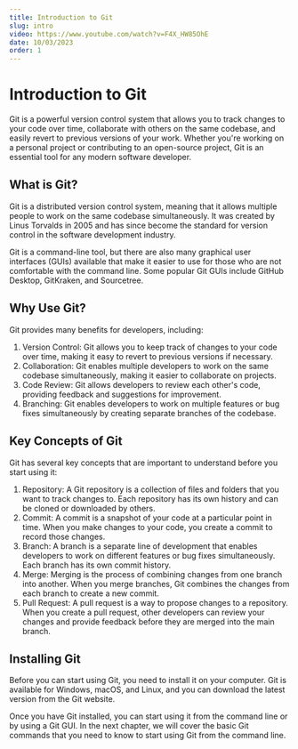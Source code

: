 ```yaml
---
title: Introduction to Git
slug: intro
video: https://www.youtube.com/watch?v=F4X_HW85OhE
date: 10/03/2023
order: 1
---
```


# Introduction to Git

Git is a powerful version control system that allows you to track changes to your code over time, collaborate with others on the same codebase, and easily revert to previous versions of your work. Whether you're working on a personal project or contributing to an open-source project, Git is an essential tool for any modern software developer.

## What is Git?

Git is a distributed version control system, meaning that it allows multiple people to work on the same codebase simultaneously. It was created by Linus Torvalds in 2005 and has since become the standard for version control in the software development industry.

Git is a command-line tool, but there are also many graphical user interfaces (GUIs) available that make it easier to use for those who are not comfortable with the command line. Some popular Git GUIs include GitHub Desktop, GitKraken, and Sourcetree.

## Why Use Git?

Git provides many benefits for developers, including:

1. Version Control: Git allows you to keep track of changes to your code over time, making it easy to revert to previous versions if necessary.
2. Collaboration: Git enables multiple developers to work on the same codebase simultaneously, making it easier to collaborate on projects.
3. Code Review: Git allows developers to review each other's code, providing feedback and suggestions for improvement.
4. Branching: Git enables developers to work on multiple features or bug fixes simultaneously by creating separate branches of the codebase.

## Key Concepts of Git

Git has several key concepts that are important to understand before you start using it:

1. Repository: A Git repository is a collection of files and folders that you want to track changes to. Each repository has its own history and can be cloned or downloaded by others.
2. Commit: A commit is a snapshot of your code at a particular point in time. When you make changes to your code, you create a commit to record those changes.
3. Branch: A branch is a separate line of development that enables developers to work on different features or bug fixes simultaneously. Each branch has its own commit history.
4. Merge: Merging is the process of combining changes from one branch into another. When you merge branches, Git combines the changes from each branch to create a new commit.
5. Pull Request: A pull request is a way to propose changes to a repository. When you create a pull request, other developers can review your changes and provide feedback before they are merged into the main branch.

## Installing Git

Before you can start using Git, you need to install it on your computer. Git is available for Windows, macOS, and Linux, and you can download the latest version from the Git website.

Once you have Git installed, you can start using it from the command line or by using a Git GUI. In the next chapter, we will cover the basic Git commands that you need to know to start using Git from the command line.
